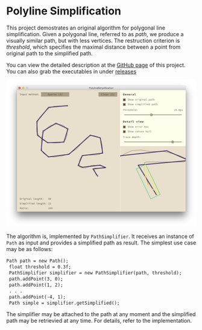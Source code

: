 Polyline Simplification
=======================

This project demostrates an original algorithm for polygonal line
simplification. Given a polygonal line, referred to as _path_, we produce
a visually similar path, but with less vertices. The restruction criterion is
_threshold_, which specifies the maximal distance between a point from
original path to the simplified path.

You can view the detailed description at the
[GitHub page](http://mkacz91.github.io/PolylineSimplification) of this project.
You can also grab the executables in under
[releases](https://github.com/mkacz91/PolylineSimplification/releases)

![Demo app screenshot](screenshot.png)

The algorithm is, implemented by `PathSimplifier`. It receives an instance of
`Path` as input and provides a simplified path as result. The simplest use case
may be as follows:

    Path path = new Path();
     float threshold = 0.3f;
     PathSimplifier simplifier = new PathSimplifier(path, threshold);
     path.addPoint(3, 0);
     path.addPoint(1, 2);
     . . .
     path.addPoint(-4, 1);
     Path simple = simplifier.getSimplified();

The simplifier may be attached to the path at any moment and the simplified
path may be retrievied at any time. For details, refer to the implementation.
